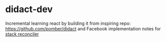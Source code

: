 # didact-dev

Incremental learning react by building it from inspiring repo:
https://github.com/pomber/didact and Facebook implementation notes for
[stack reconciler](https://reactjs.org/docs/implementation-notes.html)
